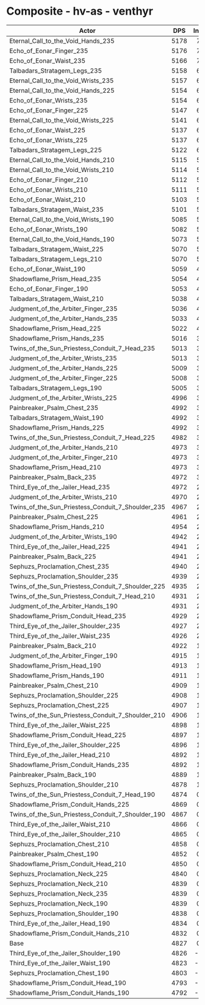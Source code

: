 # Composite - hv-as - venthyr
| Actor | DPS | Increase |
|---|:---:|:---:|
|Eternal_Call_to_the_Void_Hands_235|5178|7.26%|
|Echo_of_Eonar_Finger_235|5176|7.23%|
|Echo_of_Eonar_Waist_235|5166|7.02%|
|Talbadars_Stratagem_Legs_235|5158|6.86%|
|Eternal_Call_to_the_Void_Wrists_235|5157|6.83%|
|Eternal_Call_to_the_Void_Hands_225|5154|6.77%|
|Echo_of_Eonar_Wrists_235|5154|6.76%|
|Echo_of_Eonar_Finger_225|5147|6.62%|
|Eternal_Call_to_the_Void_Wrists_225|5141|6.49%|
|Echo_of_Eonar_Waist_225|5137|6.41%|
|Echo_of_Eonar_Wrists_225|5137|6.40%|
|Talbadars_Stratagem_Legs_225|5122|6.11%|
|Eternal_Call_to_the_Void_Hands_210|5115|5.96%|
|Eternal_Call_to_the_Void_Wrists_210|5114|5.94%|
|Echo_of_Eonar_Finger_210|5112|5.89%|
|Echo_of_Eonar_Wrists_210|5111|5.87%|
|Echo_of_Eonar_Waist_210|5103|5.72%|
|Talbadars_Stratagem_Waist_235|5101|5.67%|
|Eternal_Call_to_the_Void_Wrists_190|5085|5.33%|
|Echo_of_Eonar_Wrists_190|5082|5.27%|
|Eternal_Call_to_the_Void_Hands_190|5073|5.10%|
|Talbadars_Stratagem_Waist_225|5070|5.04%|
|Talbadars_Stratagem_Legs_210|5070|5.03%|
|Echo_of_Eonar_Waist_190|5059|4.81%|
|Shadowflame_Prism_Head_235|5054|4.69%|
|Echo_of_Eonar_Finger_190|5053|4.68%|
|Talbadars_Stratagem_Waist_210|5038|4.36%|
|Judgment_of_the_Arbiter_Finger_235|5036|4.31%|
|Judgment_of_the_Arbiter_Hands_235|5033|4.26%|
|Shadowflame_Prism_Head_225|5022|4.04%|
|Shadowflame_Prism_Hands_235|5016|3.91%|
|Twins_of_the_Sun_Priestess_Conduit_7_Head_235|5013|3.86%|
|Judgment_of_the_Arbiter_Wrists_235|5013|3.85%|
|Judgment_of_the_Arbiter_Hands_225|5009|3.77%|
|Judgment_of_the_Arbiter_Finger_225|5008|3.74%|
|Talbadars_Stratagem_Legs_190|5005|3.68%|
|Judgment_of_the_Arbiter_Wrists_225|4996|3.50%|
|Painbreaker_Psalm_Chest_235|4992|3.41%|
|Talbadars_Stratagem_Waist_190|4992|3.41%|
|Shadowflame_Prism_Hands_225|4992|3.40%|
|Twins_of_the_Sun_Priestess_Conduit_7_Head_225|4982|3.21%|
|Judgment_of_the_Arbiter_Hands_210|4973|3.02%|
|Judgment_of_the_Arbiter_Finger_210|4973|3.01%|
|Shadowflame_Prism_Head_210|4973|3.01%|
|Painbreaker_Psalm_Back_235|4972|3.00%|
|Third_Eye_of_the_Jailer_Head_235|4972|2.99%|
|Judgment_of_the_Arbiter_Wrists_210|4970|2.96%|
|Twins_of_the_Sun_Priestess_Conduit_7_Shoulder_235|4967|2.88%|
|Painbreaker_Psalm_Chest_225|4961|2.78%|
|Shadowflame_Prism_Hands_210|4954|2.63%|
|Judgment_of_the_Arbiter_Wrists_190|4942|2.37%|
|Third_Eye_of_the_Jailer_Head_225|4941|2.36%|
|Painbreaker_Psalm_Back_225|4941|2.36%|
|Sephuzs_Proclamation_Chest_235|4940|2.34%|
|Sephuzs_Proclamation_Shoulder_235|4939|2.32%|
|Twins_of_the_Sun_Priestess_Conduit_7_Shoulder_225|4935|2.23%|
|Twins_of_the_Sun_Priestess_Conduit_7_Head_210|4931|2.15%|
|Judgment_of_the_Arbiter_Hands_190|4931|2.15%|
|Shadowflame_Prism_Conduit_Head_235|4929|2.10%|
|Third_Eye_of_the_Jailer_Shoulder_235|4927|2.07%|
|Third_Eye_of_the_Jailer_Waist_235|4926|2.04%|
|Painbreaker_Psalm_Back_210|4922|1.95%|
|Judgment_of_the_Arbiter_Finger_190|4915|1.81%|
|Shadowflame_Prism_Head_190|4913|1.77%|
|Shadowflame_Prism_Hands_190|4911|1.73%|
|Painbreaker_Psalm_Chest_210|4909|1.69%|
|Sephuzs_Proclamation_Shoulder_225|4908|1.68%|
|Sephuzs_Proclamation_Chest_225|4907|1.66%|
|Twins_of_the_Sun_Priestess_Conduit_7_Shoulder_210|4906|1.63%|
|Third_Eye_of_the_Jailer_Waist_225|4898|1.46%|
|Shadowflame_Prism_Conduit_Head_225|4897|1.44%|
|Third_Eye_of_the_Jailer_Shoulder_225|4896|1.42%|
|Third_Eye_of_the_Jailer_Head_210|4892|1.33%|
|Shadowflame_Prism_Conduit_Hands_235|4892|1.33%|
|Painbreaker_Psalm_Back_190|4889|1.29%|
|Sephuzs_Proclamation_Shoulder_210|4878|1.05%|
|Twins_of_the_Sun_Priestess_Conduit_7_Head_190|4874|0.96%|
|Shadowflame_Prism_Conduit_Hands_225|4869|0.86%|
|Twins_of_the_Sun_Priestess_Conduit_7_Shoulder_190|4867|0.81%|
|Third_Eye_of_the_Jailer_Waist_210|4866|0.79%|
|Third_Eye_of_the_Jailer_Shoulder_210|4865|0.78%|
|Sephuzs_Proclamation_Chest_210|4858|0.64%|
|Painbreaker_Psalm_Chest_190|4852|0.51%|
|Shadowflame_Prism_Conduit_Head_210|4850|0.48%|
|Sephuzs_Proclamation_Neck_225|4840|0.25%|
|Sephuzs_Proclamation_Neck_210|4839|0.25%|
|Sephuzs_Proclamation_Neck_235|4839|0.25%|
|Sephuzs_Proclamation_Neck_190|4839|0.25%|
|Sephuzs_Proclamation_Shoulder_190|4838|0.21%|
|Third_Eye_of_the_Jailer_Head_190|4834|0.15%|
|Shadowflame_Prism_Conduit_Hands_210|4832|0.11%|
|Base|4827|0.00%|
|Third_Eye_of_the_Jailer_Shoulder_190|4826|-0.02%|
|Third_Eye_of_the_Jailer_Waist_190|4823|-0.09%|
|Sephuzs_Proclamation_Chest_190|4803|-0.51%|
|Shadowflame_Prism_Conduit_Head_190|4793|-0.71%|
|Shadowflame_Prism_Conduit_Hands_190|4792|-0.73%|
